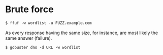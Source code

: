 # Brute force

<div class="row row-cols-md-2"><div>

```ps
$ ffuf -w wordlist -u FUZZ.example.com
```

As every response having the same size, for instance, are most likely the same answer (failure).
</div><div>

```ps
$ gobuster dns -d URL -w wordlist
```
</div></div>